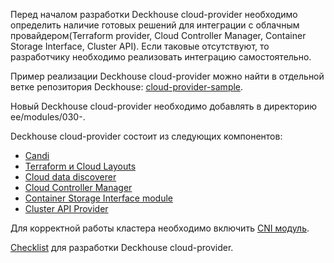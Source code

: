 Перед началом разработки Deckhouse cloud-provider необходимо определить наличие готовых решений для интеграции с облачным провайдером(Terraform provider, Cloud Controller Manager, Container Storage Interface, Cluster API). Если таковые отсутствуют, то разработчику необходимо реализовать интеграцию самостоятельно.

Пример реализации Deckhouse cloud-provider можно найти в отдельной ветке репозитория Deckhouse: [cloud-provider-sample](https://github.com/deckhouse/deckhouse/tree/cloud-provider-sample).

Новый Deckhouse cloud-provider необходимо добавлять в директорию ee/modules/030-<cloud-provider-name>.

Deckhouse cloud-provider состоит из следующих компонентов:
* [Candi](candi.md)
* [Terraform и Cloud Layouts](terraform.md)
* [Cloud data discoverer](cloud-data-discoverer.md)
* [Cloud Controller Manager](ccm.md)
* [Container Storage Interface module](csi.md)
* [Cluster API Provider](capi.md)

Для корректной работы кластера необходимо включить [CNI модуль](cni.md).

[Checklist](checklist.md) для разработки Deckhouse cloud-provider.
